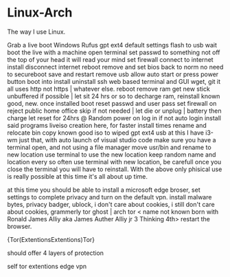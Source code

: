 # Linux-Arch

The way I use Linux.

Grab a live boot
Windows
Rufus
gpt
ext4
default settings
flash to usb
wait
boot the live with a machine
open terminal set passwd to something not off the top of your head it will read your mind
set firewall
connect to internet
install
disconnect internet
reboot
remove and set bios back to norm no need to secureboot
save and restart
remove usb
allow auto start or press power button
boot into install
uninstall ssh web based terminal and GUI wget, git it all uses http not https | whatever else.
reboot
remove ram get new stick unbuffered if possible | let sit 24 hrs or so to decharge ram, reinstall known good, new.
once installed boot
reset passwd and user pass
set firewall on reject public home office
skip if not needed | let die or unplug | battery then charge
let reset for 24hrs @ Random
power on
log in if not auto login
install said programs 
liveiso creation here, for faster install times 
rename and relocate bin
copy known good iso to wiped gpt ext4 usb
at this I have i3-wm just that, with auto launch of visual studio code
make sure you have a terminal open, and not using a file manager
move usr/bin and rename to new location
use terminal to use the new location keep random name and location every so often
use terminal with new location, be carefull once you close the terminal you will have to reinstall.
With the above only phisical use is really possible at this time it's all about up time.

at this time you should be able to install a microsoft edge broser, set settings to complete privacy and turn on the default vpn. install malware bytes, privacy badger, ublock, i don't care about cookies, i still don't care about cookies, grammerly
tor ghost | arch tor < name not known born with Ronald James Alliy aka James Auther Alliy jr 3 Thinking 4th>
restart the browser.

{Tor(Extentions<Edge vpn>Extentions)Tor}

should offer 4 layers of protection

self
tor
extentions
edge vpn